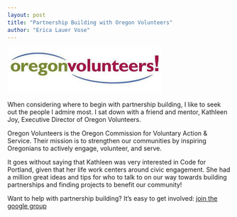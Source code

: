 ```yaml
---
layout: post
title: "Partnership Building with Oregon Volunteers"
author: "Erica Lauer Vose"
---
```


<a href="http://www.oregonvolunteers.org/"><img src="/assets/img/oregon-volunteers-logo.jpg"></a>


When considering where to begin with partnership building, I like to seek out the people I admire most. I sat down with a friend and mentor, Kathleen Joy, Executive Director of Oregon Volunteers.

Oregon Volunteers is the Oregon Commission for Voluntary Action & Service. Their mission is to strengthen our communities by inspiring Oregonians to actively engage, volunteer, and serve.

It goes without saying that Kathleen was very interested in Code for Portland, given that her life work centers around civic engagement. She had a million great ideas and tips for who to talk to on our way towards building partnerships and finding projects to benefit our community!

<p class="side-note">
  Want to help with partnership building? It’s easy to get involved: <a href="https://groups.google.com/forum/#!forum/code-for-portland">join the google group</a>
</p>